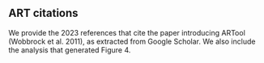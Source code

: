 
## ART citations

We provide the 2023 references that cite the paper introducing ARTool (Wobbrock et al. 2011), as extracted from Google Scholar. 
We also include the analysis that generated Figure 4.